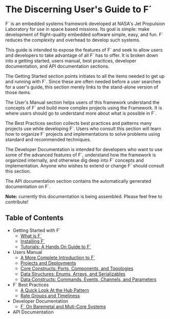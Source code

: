 # The Discerning User's Guide to F´

F´ is an embedded systems framework developed at NASA's Jet Propulsion Laboratory for use in space based missions. Its
goal is simple: make development of flight-quality embedded software simple, easy, and fun. F´ reduces the complexity
and overhead to develop such systems.

This guide is intended to expose the features of F´ and seek to allow users and developers to take advantage of all F´
has to offer. It is broken down into a getting started, users manual, best practices, developer documentation, and API
documentation sections.

The Getting Started section points initiates to all the items needed to get up and running with F´. Since these are
often needed before a user searches for a user's guide, this section merely links to the stand-alone version of those
items.

The User's Manual section helps users of this framework understand the concepts of F´ and build more complex projects
using the Framework. It is where users should go to understand more about what is possible in F´.

The Best Practices section collects best practices and patterns many projects use while developing F´. Users who consult
this section will learn how to organize F´ projects and implementations to solve problems using standard and recommended
techniques.

The Developer Documentation is intended for developers who want to use some of the advanced features of F´, understand
how the framework is organized internally, and otherwise dig deep into F´ concepts and implementation. Anyone who wishes
to extend or change F´ should consult this section.

The API documentation section contains the automatically generated documentation on F´.

**Note:** currently this documentation is being assembled. Please feel free to contribute!

## Table of Contents

- Getting Started with F´
    - [What is F´](../index.md)
    - [Installing F´](../INSTALL.md)
    - [Tutorials: A Hands On Guide to F´](../Tutorials/README.md)
- Users Manual
    - [A More Complete Introduction to F´](user/full-intro.md)
    - [Projects and Deployments](user/proj-dep.md)
    - [Core Constructs: Ports, Components, and Topologies](user/port-comp-top.md)
    - [Data Structures: Enums, Arrays, and Serializables](user/enum-array-sserializable.md)
    - [Data Constructs: Commands, Events, Channels, and Parameters](user/cmd-evt-chn-prm.md)
- F´ Best Practices
   - [A Quick Look At the Hub Pattern](./best/hub-pattern.md)
   - [Rate Groups and Timeliness](./best/rate-group.md)
- Developer Documentation
    - [F´ On Baremetal and Muti-Core Systems](../dev/baremetal-multicore.md)
- API Documentation